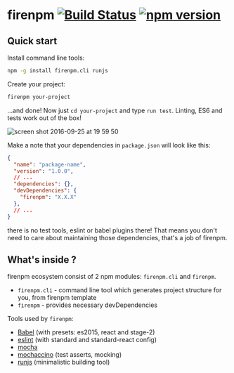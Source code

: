 # firenpm [![Build Status](https://travis-ci.org/pawelgalazka/firenpm.svg?branch=master)](https://travis-ci.org/pawelgalazka/firenpm) [![npm version](https://badge.fury.io/js/firenpm.svg)](https://badge.fury.io/js/firenpm)


## Quick start
Install command line tools:

```bash
npm -g install firenpm.cli runjs
```

Create your project:

```bash
firenpm your-project
```

...and done! Now just `cd your-project` and type `run test`.
Linting, ES6 and tests work out of the box!

![screen shot 2016-09-25 at 19 59 50](https://cloud.githubusercontent.com/assets/829242/18814598/b4b0815c-835b-11e6-8e28-f163f93370e8.png)

Make a note that your dependencies in `package.json` will look like this:

```json
{
  "name": "package-name",
  "version": "1.0.0",
  // ...
  "dependencies": {},
  "devDependencies": {
    "firenpm": "X.X.X"
  },
  // ...
}
```

there is no test tools, eslint or babel plugins there! That means you don't need
to care about maintaining those dependencies, that's a job of firenpm.

## What's inside ?

firenpm ecosystem consist of 2 npm modules: `firenpm.cli` and `firenpm`.

- `firenpm.cli` - command line tool which generates project structure for you, from firenpm template
- `firenpm` - provides necessary devDependencies

Tools used by `firenpm`:

- [Babel](www.babeljs.io) (with presets: es2015, react and stage-2)
- [eslint](www.eslint.org) (with standard and standard-react config)
- [mocha](www.mochajs.org)
- [mochaccino](https://github.com/pawelgalazka/mochaccino) (test asserts, mocking)
- [runjs](https://github.com/pawelgalazka/runjs) (minimalistic building tool)

